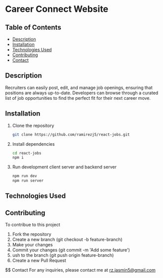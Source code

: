 # Career Connect Website

## Table of Contents
- [Description](#description)
- [Installation](#installation)
- [Technologies Used](#technologies-used)
- [Contributing](#contributing)
- [Contact](#contact)

## Description
Recruiters can easily post, edit, and manage job openings, ensuring that positions are always up-to-date. Developers can browse through a curated list of job opportunities to find the perfect fit for their next career move.

## Installation
1. Clone the repository
   ```bash
   git clone https://github.com/ramirezj5/react-jobs.git

2. Install dependencies
   ```bash
   cd react-jobs
   npm i

2. Run development client server and backend server
   ```bash
   npm run dev
   npm run server
   
## Technologies Used

## Contributing 
To contribue to this project 
1. Fork the repository
2. Create a new branch (git checkout -b feature-branch)
3. Make your changes
4. Commit your changes (git commit -m 'Add some feature')
5. ush to the branch (git push origin feature-branch)
6. Create a new Pull Request

$$ Contact
For any inquiries, please contact me at rz.jasmin5@gmail.com
